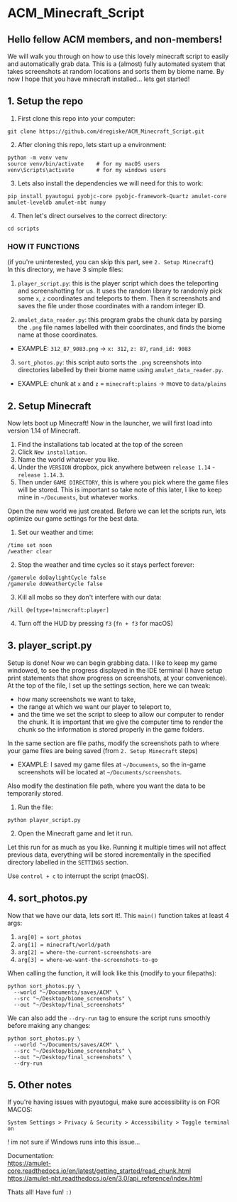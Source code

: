# ACM_Minecraft_Script

## Hello fellow ACM members, and non-members!

We will walk you through on how to use this lovely minecraft script to easily and automatically grab data. This is a (almost) fully automated system that takes screenshots at random locations and sorts them by biome name. By now I hope that you have minecraft installed… lets get started!


## 1. Setup the repo

1. First clone this repo into your computer:
```
git clone https://github.com/dregiske/ACM_Minecraft_Script.git
```

2. After cloning this repo, lets start up a environment:
```
python -m venv venv
source venv/bin/activate	# for my macOS users
venv\Scripts\activate		# for my windows users
```

3. Lets also install the dependencies we will need for this to work:
```
pip install pyautogui pyobjc-core pyobjc-framework-Quartz amulet-core amulet-leveldb amulet-nbt numpy
```

4. Then let's direct ourselves to the correct directory:
```
cd scripts
```

### HOW IT FUNCTIONS
(if you're uninterested, you can skip this part, see `2. Setup Minecraft`)  
In this directory, we have 3 simple files:

1. `player_script.py`: this is the player script which does the teleporting and screenshotting for us. It uses the random library to randomly pick some `x`, `z` coordinates and teleports to them. Then it screenshots and saves the file under those coordinates with a random integer ID.

2. `amulet_data_reader.py`: this program grabs the chunk data by parsing the `.png` file names labelled with their coordinates, and finds the biome name at those coordinates. 
- EXAMPLE: `312_87_9083.png` -> `x: 312`, `z: 87`, `rand_id: 9083`

3. `sort_photos.py`: this script auto sorts the `.png` screenshots into directories labelled by their biome name using `amulet_data_reader.py`.
- EXAMPLE: chunk at `x` and `z` = `minecraft:plains` -> move to `data/plains`


## 2. Setup Minecraft

Now lets boot up Minecraft! Now in the launcher, we will first load into version 1.14 of Minecraft. 

1. Find the installations tab located at the top of the screen
2. Click `New installation`.
3. Name the world whatever you like.
4. Under the `VERSION` dropbox, pick anywhere between `release 1.14` - `release 1.14.3`.
5. Then under `GAME DIRECTORY`, this is where you pick where the game files will be stored. This is important so take note of this later, I like to keep mine in `~/Documents`, but whatever works.

Open the new world we just created. Before we can let the scripts run, lets optimize our game settings for the best data.

1. Set our weather and time:
```
/time set noon
/weather clear
```

2. Stop the weather and time cycles so it stays perfect forever:
```
/gamerule doDaylightCycle false
/gamerule doWeatherCycle false
```

3. Kill all mobs so they don't interfere with our data:
```
/kill @e[type=!minecraft:player]
```

4. Turn off the HUD by pressing `f3` (`fn + f3` for macOS)


## 3. player_script.py

Setup is done! Now we can begin grabbing data. I like to keep my game windowed, to see the progress displayed in the IDE terminal (I have setup print statements that show progress on screenshots, at your convenience).  
At the top of the file, I set up the settings section, here we can tweak:
- how many screenshots we want to take,
- the range at which we want our player to teleport to,
- and the time we set the script to sleep to allow our computer to render the chunk. It is important that we give the computer time to render the chunk so the information is stored properly in the game folders.

In the same section are file paths, modify the screenshots path to where your game files are being saved (from `2. Setup Minecraft` steps)
- EXAMPLE: I saved my game files at `~/Documents`, so the in-game screenshots will be located at `~/Documents/screenshots`.

Also modify the destination file path, where you want the data to be temporarily stored.

1. Run the file:
```
python player_script.py
```

2. Open the Minecraft game and let it run.

Let this run for as much as you like. Running it multiple times will not affect previous data, everything will be stored incrementally in the specified directory labelled in the `SETTINGS` section.

Use `control + c` to interrupt the script (macOS).


## 4. sort_photos.py

Now that we have our data, lets sort it!. This `main()` function takes at least 4 args:
1. `arg[0] = sort_photos`
2. `arg[1] = minecraft/world/path`
3. `arg[2] = where-the-current-screenshots-are`
4. `arg[3] = where-we-want-the-screenshots-to-go`

When calling the function, it will look like this (modify to your filepaths):
```
python sort_photos.py \
  --world "~/Documents/saves/ACM" \
  --src "~/Desktop/biome_screenshots" \
  --out "~/Desktop/final_screenshots"
```

We can also add the `--dry-run` tag to ensure the script runs smoothly before making any changes:
```
python sort_photos.py \
  --world "~/Documents/saves/ACM" \
  --src "~/Desktop/biome_screenshots" \
  --out "~/Desktop/final_screenshots" \
  --dry-run
```

## 5. Other notes
If you're having issues with pyautogui, make sure accessibility is on
FOR MACOS:
```
System Settings > Privacy & Security > Accessibility > Toggle terminal on
```
! im not sure if Windows runs into this issue...

Documentation:  
https://amulet-core.readthedocs.io/en/latest/getting_started/read_chunk.html  
https://amulet-nbt.readthedocs.io/en/3.0/api_reference/index.html  

Thats all! Have fun!
`:)`